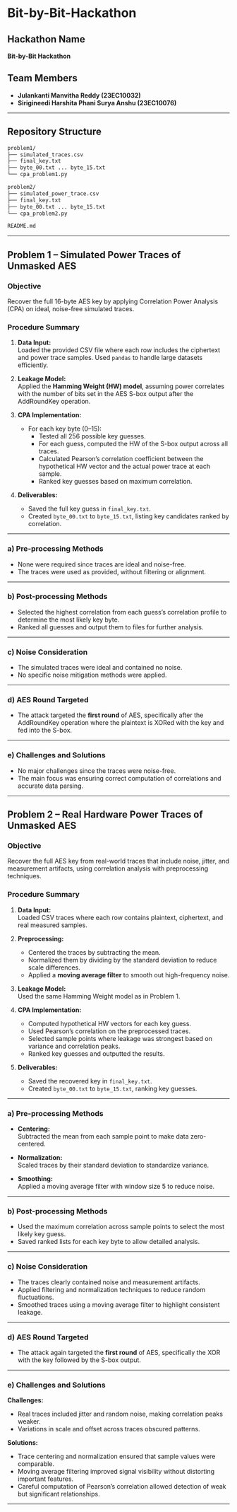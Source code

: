 # Bit-by-Bit-Hackathon

## Hackathon Name  
**Bit-by-Bit Hackathon**

## Team Members  
- **Julankanti Manvitha Reddy (23EC10032)**  
- **Sirigineedi Harshita Phani Surya Anshu (23EC10076)**

---

##  Repository Structure

```bash
problem1/
├── simulated_traces.csv
├── final_key.txt
├── byte_00.txt ... byte_15.txt
└── cpa_problem1.py

problem2/
├── simulated_power_trace.csv
├── final_key.txt
├── byte_00.txt ... byte_15.txt
└── cpa_problem2.py

README.md
```
---

## Problem 1 – Simulated Power Traces of Unmasked AES

### Objective  
Recover the full 16-byte AES key by applying Correlation Power Analysis (CPA) on ideal, noise-free simulated traces.

### Procedure Summary

1. **Data Input:**  
   Loaded the provided CSV file where each row includes the ciphertext and power trace samples. Used `pandas` to handle large datasets efficiently.

2. **Leakage Model:**  
   Applied the **Hamming Weight (HW) model**, assuming power correlates with the number of bits set in the AES S-box output after the AddRoundKey operation.

3. **CPA Implementation:**  
   - For each key byte (0–15):  
     - Tested all 256 possible key guesses.  
     - For each guess, computed the HW of the S-box output across all traces.  
     - Calculated Pearson’s correlation coefficient between the hypothetical HW vector and the actual power trace at each sample.  
     - Ranked key guesses based on maximum correlation.

4. **Deliverables:**  
   - Saved the full key guess in `final_key.txt`.  
   - Created `byte_00.txt` to `byte_15.txt`, listing key candidates ranked by correlation.

---

###  a) Pre-processing Methods

- None were required since traces are ideal and noise-free.  
- The traces were used as provided, without filtering or alignment.

---

###  b) Post-processing Methods

- Selected the highest correlation from each guess’s correlation profile to determine the most likely key byte.  
- Ranked all guesses and output them to files for further analysis.

---

###  c) Noise Consideration

- The simulated traces were ideal and contained no noise.  
- No specific noise mitigation methods were applied.

---

###  d) AES Round Targeted

- The attack targeted the **first round** of AES, specifically after the AddRoundKey operation where the plaintext is XORed with the key and fed into the S-box.

---

###  e) Challenges and Solutions

- No major challenges since the traces were noise-free.  
- The main focus was ensuring correct computation of correlations and accurate data parsing.

---

##  Problem 2 – Real Hardware Power Traces of Unmasked AES

###  Objective  
Recover the full AES key from real-world traces that include noise, jitter, and measurement artifacts, using correlation analysis with preprocessing techniques.

###  Procedure Summary

1. **Data Input:**  
   Loaded CSV traces where each row contains plaintext, ciphertext, and real measured samples.

2. **Preprocessing:**  
   - Centered the traces by subtracting the mean.  
   - Normalized them by dividing by the standard deviation to reduce scale differences.  
   - Applied a **moving average filter** to smooth out high-frequency noise.

3. **Leakage Model:**  
   Used the same Hamming Weight model as in Problem 1.

4. **CPA Implementation:**  
   - Computed hypothetical HW vectors for each key guess.  
   - Used Pearson’s correlation on the preprocessed traces.  
   - Selected sample points where leakage was strongest based on variance and correlation peaks.  
   - Ranked key guesses and outputted the results.

5. **Deliverables:**  
   - Saved the recovered key in `final_key.txt`.  
   - Created `byte_00.txt` to `byte_15.txt`, ranking key guesses.

---

###  a) Pre-processing Methods

- **Centering:**  
  Subtracted the mean from each sample point to make data zero-centered.

- **Normalization:**  
  Scaled traces by their standard deviation to standardize variance.

- **Smoothing:**  
  Applied a moving average filter with window size 5 to reduce noise.

---

###  b) Post-processing Methods

- Used the maximum correlation across sample points to select the most likely key guess.  
- Saved ranked lists for each key byte to allow detailed analysis.

---

###  c) Noise Consideration

- The traces clearly contained noise and measurement artifacts.  
- Applied filtering and normalization techniques to reduce random fluctuations.  
- Smoothed traces using a moving average filter to highlight consistent leakage.

---

###  d) AES Round Targeted

- The attack again targeted the **first round** of AES, specifically the XOR with the key followed by the S-box output.

---

###  e) Challenges and Solutions

**Challenges:**  
- Real traces included jitter and random noise, making correlation peaks weaker.  
- Variations in scale and offset across traces obscured patterns.

**Solutions:**  
- Trace centering and normalization ensured that sample values were comparable.  
- Moving average filtering improved signal visibility without distorting important features.  
- Careful computation of Pearson’s correlation allowed detection of weak but significant relationships.

---
